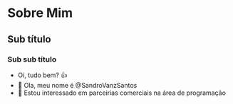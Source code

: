 # Sobre Mim
## Sub título
### Sub sub título
- Oi, tudo bem? :+1: 
- 👋 Ola, meu nome é @SandroVanzSantos
- 👀 Estou interessado em parceirias comerciais na área de programação


<!---
SandroVanzSantos/SandroVanzSantos is a ✨ special ✨ repository because its `README.md` (this file) appears on your GitHub profile.
You can click the Preview link to take a look at your changes.
--->
